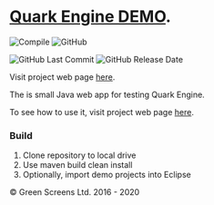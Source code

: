 
# [Quark Engine DEMO](https://www.greenscreens.io/quark).

![Compile](https://github.com/greenscreens-io/quark-demo/workflows/Compile/badge.svg?branch=master)
![GitHub](https://img.shields.io/github/license/greenscreens-io/quark-demo?style=plastic)

![GitHub Last Commit](https://img.shields.io/github/last-commit/greenscreens-io/quark-demo?style=plastic)
![GitHub Release Date](https://img.shields.io/github/release-date/greenscreens-io/quark-demo?style=plastic)

Visit project web page [here](https://www.greenscreens.io/quark).

The is small Java web app for testing Quark Engine.

To see how to use it, visit project web page [here](https://www.greenscreens.io/quark).

### Build

1. Clone repository to local drive
2. Use maven build clean install
3. Optionally, import demo projects into Eclipse

&copy; Green Screens Ltd. 2016 - 2020
